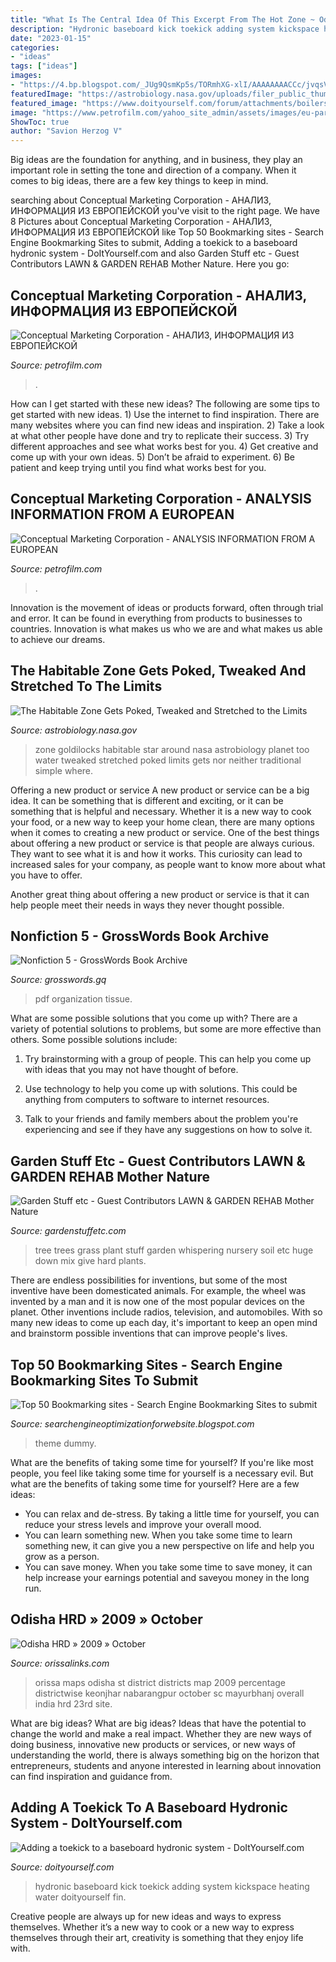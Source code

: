 ```yaml
---
title: "What Is The Central Idea Of This Excerpt From The Hot Zone ~ Odisha Hrd » 2009 » October"
description: "Hydronic baseboard kick toekick adding system kickspace heating water doityourself fin"
date: "2023-01-15"
categories:
- "ideas"
tags: ["ideas"]
images:
- "https://4.bp.blogspot.com/_JUg9QsmKp5s/TORmhXG-xlI/AAAAAAAACCc/jvqsVnpQMIw/s000/feat3.jpg"
featuredImage: "https://astrobiology.nasa.gov/uploads/filer_public_thumbnails/filer_public/30/d2/30d24881-32e9-496c-8b10-c022fea6229d/habzone.jpg__1240x510_q85_subsampling-2.jpg"
featured_image: "https://www.doityourself.com/forum/attachments/boilers-home-heating-steam-hot-water-systems/69979d1471970092-adding-toekick-baseboard-hydronic-system-add-kick.jpg"
image: "https://www.petrofilm.com/yahoo_site_admin/assets/images/eu-parliament-logo.2221102_std.png"
ShowToc: true
author: "Savion Herzog V"
---
```



Big ideas are the foundation for anything, and in business, they play an important role in setting the tone and direction of a company. When it comes to big ideas, there are a few key things to keep in mind. 

	

		
searching about Conceptual Marketing Corporation - АНАЛИЗ, ИНФОРМАЦИЯ ИЗ ЕВРОПЕЙСКОЙ you've visit to the right page. We have 8 Pictures about Conceptual Marketing Corporation - АНАЛИЗ, ИНФОРМАЦИЯ ИЗ ЕВРОПЕЙСКОЙ like Top 50 Bookmarking sites - Search Engine Bookmarking Sites to submit, Adding a toekick to a baseboard hydronic system - DoItYourself.com and also Garden Stuff etc - Guest Contributors LAWN &amp; GARDEN REHAB Mother Nature. Here you go:
		
    
## Conceptual Marketing Corporation - АНАЛИЗ, ИНФОРМАЦИЯ ИЗ ЕВРОПЕЙСКОЙ

<img loading=lazy src="https://petrofilm.com/yahoo_site_admin/assets/images/-_0004.26522647_std.jpg" onerror="this.onerror=null;this.src='https://tse1.mm.bing.net/th?id=OIP.uv8mqT54HtTJZlPgwR0Z6gHaDF&amp;pid=15.1';" alt="Conceptual Marketing Corporation - АНАЛИЗ, ИНФОРМАЦИЯ ИЗ ЕВРОПЕЙСКОЙ">

_Source: petrofilm.com_

>. 

	

How can I get started with these new ideas?
The following are some tips to get started with new ideas. 1) Use the internet to find inspiration. There are many websites where you can find new ideas and inspiration. 2) Take a look at what other people have done and try to replicate their success. 3) Try different approaches and see what works best for you. 4) Get creative and come up with your own ideas. 5) Don’t be afraid to experiment. 6) Be patient and keep trying until you find what works best for you.

    
## Conceptual Marketing Corporation - ANALYSIS INFORMATION FROM A EUROPEAN

<img loading=lazy src="https://www.petrofilm.com/yahoo_site_admin/assets/images/eu-parliament-logo.2221102_std.png" onerror="this.onerror=null;this.src='https://tse4.mm.bing.net/th?id=OIP.4xlY-5LMbRzxnVN0HQcmXAHaED&amp;pid=15.1';" alt="Conceptual Marketing Corporation - ANALYSIS INFORMATION FROM A EUROPEAN">

_Source: petrofilm.com_

>. 

	

Innovation is the movement of ideas or products forward, often through trial and error. It can be found in everything from products to businesses to countries. Innovation is what makes us who we are and what makes us able to achieve our dreams.

    
## The Habitable Zone Gets Poked, Tweaked And Stretched To The Limits

<img loading=lazy src="https://astrobiology.nasa.gov/uploads/filer_public_thumbnails/filer_public/30/d2/30d24881-32e9-496c-8b10-c022fea6229d/habzone.jpg__1240x510_q85_subsampling-2.jpg" onerror="this.onerror=null;this.src='https://tse4.mm.bing.net/th?id=OIP.xmpXkfinNLGb8IW2LprHAgHaEK&amp;pid=15.1';" alt="The Habitable Zone Gets Poked, Tweaked and Stretched to the Limits">

_Source: astrobiology.nasa.gov_

>zone goldilocks habitable star around nasa astrobiology planet too water tweaked stretched poked limits gets nor neither traditional simple where. 

	

Offering a new product or service
A new product or service can be a big idea. It can be something that is different and exciting, or it can be something that is helpful and necessary. Whether it is a new way to cook your food, or a new way to keep your home clean, there are many options when it comes to creating a new product or service. 
One of the best things about offering a new product or service is that people are always curious. They want to see what it is and how it works. This curiosity can lead to increased sales for your company, as people want to know more about what you have to offer. 

Another great thing about offering a new product or service is that it can help people meet their needs in ways they never thought possible.

    
## Nonfiction 5 - GrossWords Book Archive

<img loading=lazy src="https://images-na.ssl-images-amazon.com/images/I/41kqFA75stL._SX330_BO1%2c204%2c203%2c200_.jpg" onerror="this.onerror=null;this.src='https://tse2.mm.bing.net/th?id=OIP.ppcxqpkQO1zCFia8c9M0LwAAAA&amp;pid=15.1';" alt="Nonfiction 5 - GrossWords Book Archive">

_Source: grosswords.gq_

>pdf organization tissue. 

	

What are some possible solutions that you come up with?
There are a variety of potential solutions to problems, but some are more effective than others. Some possible solutions include:
1. Try brainstorming with a group of people. This can help you come up with ideas that you may not have thought of before.

2. Use technology to help you come up with solutions. This could be anything from computers to software to internet resources.

3. Talk to your friends and family members about the problem you're experiencing and see if they have any suggestions on how to solve it.

    
## Garden Stuff Etc - Guest Contributors LAWN &amp; GARDEN REHAB Mother Nature

<img loading=lazy src="http://gardenstuffetc.com/yahoo_site_admin/assets/images/SAM_1122.114154407_std.JPG" onerror="this.onerror=null;this.src='https://tse2.mm.bing.net/th?id=OIP.rZxhxim4eDlo6X_kVtNdKwHaHJ&amp;pid=15.1';" alt="Garden Stuff etc - Guest Contributors LAWN &amp; GARDEN REHAB Mother Nature">

_Source: gardenstuffetc.com_

>tree trees grass plant stuff garden whispering nursery soil etc huge down mix give hard plants. 

	

There are endless possibilities for inventions, but some of the most inventive have been domesticated animals. For example, the wheel was invented by a man and it is now one of the most popular devices on the planet. Other inventions include radios, television, and automobiles. With so many new ideas to come up each day, it's important to keep an open mind and brainstorm possible inventions that can improve people's lives.

    
## Top 50 Bookmarking Sites - Search Engine Bookmarking Sites To Submit

<img loading=lazy src="https://4.bp.blogspot.com/_JUg9QsmKp5s/TORmhXG-xlI/AAAAAAAACCc/jvqsVnpQMIw/s000/feat3.jpg" onerror="this.onerror=null;this.src='https://tse4.mm.bing.net/th?id=OIP.BSJ63ZgFGLGjc-QToCI-mgHaB0&amp;pid=15.1';" alt="Top 50 Bookmarking sites - Search Engine Bookmarking Sites to submit">

_Source: searchengineoptimizationforwebsite.blogspot.com_

>theme dummy. 

	

What are the benefits of taking some time for yourself?
If you're like most people, you feel like taking some time for yourself is a necessary evil. But what are the benefits of taking some time for yourself? Here are a few ideas: 
- You can relax and de-stress. By taking a little time for yourself, you can reduce your stress levels and improve your overall mood. 
- You can learn something new. When you take some time to learn something new, it can give you a new perspective on life and help you grow as a person. 
- You can save money. When you take some time to save money, it can help increase your earnings potential and saveyou money in the long run.

    
## Odisha HRD » 2009 » October

<img loading=lazy src="http://www.orissalinks.com/wp-content/uploads/image/orissa-st-2001.gif" onerror="this.onerror=null;this.src='https://tse2.mm.bing.net/th?id=OIP.B-z0FBFZAZj_tj1bcea8twHaGK&amp;pid=15.1';" alt="Odisha HRD » 2009 » October">

_Source: orissalinks.com_

>orissa maps odisha st district districts map 2009 percentage districtwise keonjhar nabarangpur october sc mayurbhanj overall india hrd 23rd site. 

	

What are big ideas?
What are big ideas? Ideas that have the potential to change the world and make a real impact. Whether they are new ways of doing business, innovative new products or services, or new ways of understanding the world, there is always something big on the horizon that entrepreneurs, students and anyone interested in learning about innovation can find inspiration and guidance from.

    
## Adding A Toekick To A Baseboard Hydronic System - DoItYourself.com

<img loading=lazy src="https://www.doityourself.com/forum/attachments/boilers-home-heating-steam-hot-water-systems/69979d1471970092-adding-toekick-baseboard-hydronic-system-add-kick.jpg" onerror="this.onerror=null;this.src='https://tse1.mm.bing.net/th?id=OIP.t1bieVP2W7RNQVuHuOi_KAHaEh&amp;pid=15.1';" alt="Adding a toekick to a baseboard hydronic system - DoItYourself.com">

_Source: doityourself.com_

>hydronic baseboard kick toekick adding system kickspace heating water doityourself fin. 

	

Creative people are always up for new ideas and ways to express themselves. Whether it’s a new way to cook or a new way to express themselves through their art, creativity is something that they enjoy life with.

